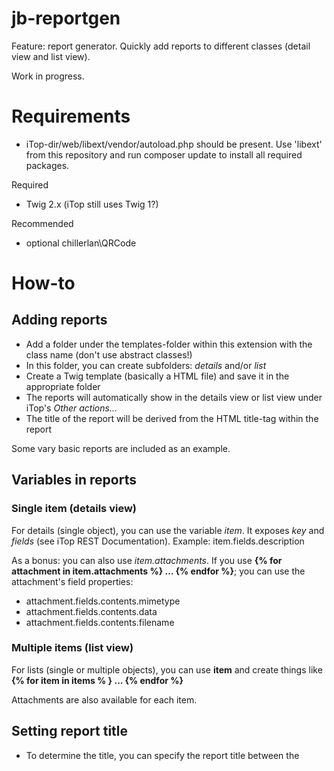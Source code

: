 # jb-reportgen

Feature: report generator. Quickly add reports to different classes (detail view and list view).

Work in progress. 

# Requirements

* iTop-dir/web/libext/vendor/autoload.php should be present. Use 'libext' from this repository and run composer update to install all required packages.

Required
- Twig 2.x (iTop still uses Twig 1?)

Recommended
- optional chillerlan\QRCode

# How-to

## Adding reports 
* Add a folder under the templates-folder within this extension with the class name (don't use abstract classes!)
* In this folder, you can create subfolders: *details* and/or *list*
* Create a Twig template (basically a HTML file) and save it in the appropriate folder
* The reports will automatically show in the details view or list view under iTop's *Other actions...*
* The title of the report will be derived from the HTML title-tag within the report

Some vary basic reports are included as an example.

## Variables in reports

### Single item (details view)

For details (single object), you can use the variable *item*. It exposes *key* and *fields* (see iTop REST Documentation). Example: item.fields.description 
 
As a bonus: you can also use *item.attachments*. If you use **{% for attachment in item.attachments %} ... {% endfor %}**; you can use the attachment's field properties:
* attachment.fields.contents.mimetype
* attachment.fields.contents.data
* attachment.fields.contents.filename

### Multiple items (list view)
For lists (single or multiple objects), you can use **item** and create things like **{% for item in items % } ... {% endfor %}**

Attachments are also available for each item.

## Setting report title
* To determine the title, you can specify the report title between the <title> tags. This is what will be shown in iTop.

## Using iTop language strings
* If you want to use iTop Language strings, you can! 
There's a Twig Filter named dict_s in templates.
Where in iTop code you would use Dict::S('languagestring'), 
but it's the same as in iTop Portal templates, for example: {{ 'UI:Menu:ReportGenerator:ShowReport'|dict_s }} or {{ 'Class:Ticket/Attribute:ref'|dict_s }}

Hint: you can also use this for the title of the report.

## Using QR codes
A Twig filter is available to convert text/URLs to QR-code. {{ 'this string will be converted'|qr }}

## Cookbook

PHP
- shows how to add an item to iTop's "Other actions" menu in both list view and detail view
- shows how to obtain iTop from data and render it using a Twig template of your own
- shows how to add custom filters to Twig

## License
https://www.gnu.org/licenses/gpl-3.0.en.html
Copyright (C) 2019 Jeffrey Bostoen


